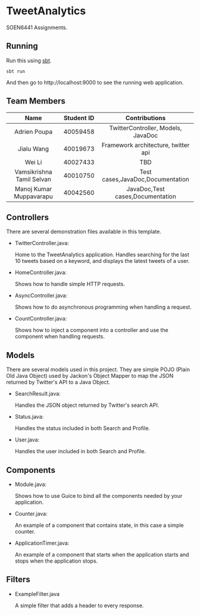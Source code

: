 # TweetAnalytics

SOEN6441 Assignments.

## Running

Run this using [sbt](http://www.scala-sbt.org/).  

```
sbt run
```

And then go to http://localhost:9000 to see the running web application.

## Team Members


| Name                      | Student ID    | Contributions                      |
| :-----------------------: |:-------------:| :---------------------------------:|
| Adrien Poupa              | 40059458      | TwitterController, Models, JavaDoc |
| Jialu Wang                | 40019673      | Framework architecture, twitter api|
| Wei Li                    | 40027433      | TBD                                |
| Vamsikrishna Tamil Selvan | 40010750      | Test cases,JavaDoc,Documentation                               |
| Manoj Kumar Muppavarapu   | 40042560      | JavaDoc,Test cases,Documentation                               |

## Controllers

There are several demonstration files available in this template.

- TwitterController.java:

  Home to the TweetAnalytics application. Handles searching for the last 10 tweets based on a keyword, 
  and displays the latest tweets of a user.

- HomeController.java:

  Shows how to handle simple HTTP requests.

- AsyncController.java:

  Shows how to do asynchronous programming when handling a request.

- CountController.java:

  Shows how to inject a component into a controller and use the component when
  handling requests.
  
## Models

There are several models used in this project. They are simple POJO (Plain Old Java Object) used by Jackon's Object Mapper to map the JSON returned by Twitter's API to a Java Object.

- SearchResult.java:

  Handles the JSON object returned by Twitter's search API.
  
- Status.java:

  Handles the status included in both Search and Profile.
  
- User.java:

  Handles the user included in both Search and Profile.

## Components

- Module.java:

  Shows how to use Guice to bind all the components needed by your application.

- Counter.java:

  An example of a component that contains state, in this case a simple counter.

- ApplicationTimer.java:

  An example of a component that starts when the application starts and stops
  when the application stops.

## Filters

- ExampleFilter.java

  A simple filter that adds a header to every response.
